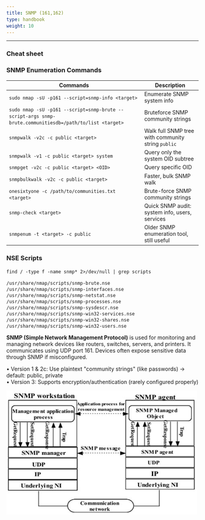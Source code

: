 ```yaml
---
title: SNMP (161,162)
type: handbook
weight: 10
---
```

---

### Cheat sheet 

### SNMP Enumeration Commands

| Commands                                                                                                                                                             | Description                                           |
|----------------------------------------------------------------------------------------------------------------------------------------------------------------------|-------------------------------------------------------|
| `sudo nmap -sU -p161 --script=snmp-info <target>`                                                                              | Enumerate SNMP system info                           |
| `sudo nmap -sU -p161 --script=snmp-brute --script-args snmp-brute.communitiesdb=/path/to/list <target>`                        | Bruteforce SNMP community strings                    |
| `snmpwalk -v2c -c public <target>`                                                                                             | Walk full SNMP tree with community string `public`   |
| `snmpwalk -v1 -c public <target> system`                                                                                       | Query only the system OID subtree                    |
| `snmpget -v2c -c public <target> <OID>`                                                                                        | Query specific OID                                   |
| `snmpbulkwalk -v2c -c public <target>`                                                                                         | Faster, bulk SNMP walk                               |
| `onesixtyone -c /path/to/communities.txt <target>`                                                                             | Brute-force SNMP community strings                   |
| `snmp-check <target>`                                                                                                          | Quick SNMP audit: system info, users, services       |
| `snmpenum -t <target> -c public`                                                                                               | Older SNMP enumeration tool, still useful            |

### NSE Scripts

`find / -type f -name snmp* 2>/dev/null | grep scripts`

```/usr/share/nmap/scripts/snmp-info.nse  
/usr/share/nmap/scripts/snmp-brute.nse  
/usr/share/nmap/scripts/snmp-interfaces.nse  
/usr/share/nmap/scripts/snmp-netstat.nse  
/usr/share/nmap/scripts/snmp-processes.nse  
/usr/share/nmap/scripts/snmp-sysdescr.nse  
/usr/share/nmap/scripts/snmp-win32-services.nse  
/usr/share/nmap/scripts/snmp-win32-shares.nse  
/usr/share/nmap/scripts/snmp-win32-users.nse  
```

**SNMP (Simple Network Management Protocol)** is used for monitoring and managing network devices like routers, switches, servers, and printers.
It communicates using UDP port 161. Devices often expose sensitive data through SNMP if misconfigured.

• Version 1 & 2c: Use plaintext "community strings" (like passwords) → default: public, private<br>
• Version 3: Supports encryption/authentication (rarely configured properly)

![SNMP](snmp.png)